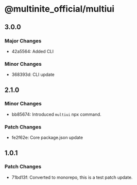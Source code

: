 # @multinite_official/multiui

## 3.0.0

### Major Changes

- 42a5564: Added CLI

### Minor Changes

- 368393d: CLI update

## 2.1.0

### Minor Changes

- bb85674: Introduced `multiui` npx command.

### Patch Changes

- fe2f62e: Core package.json update

## 1.0.1

### Patch Changes

- 71bd13f: Converted to monorepo, this is a test patch update.